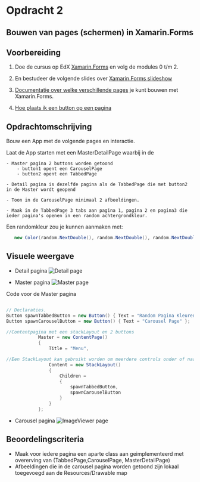 # Opdracht 2

## Bouwen van pages (schermen) in Xamarin.Forms

## Voorbereiding

1. Doe de cursus op EdX [Xamarin.Forms](https://courses.edx.org/courses/course-v1:Microsoft+DEV215x+1T2016/info) en volg de modules 0 t/m 2.

2. En bestudeer de volgende slides over [Xamarin.Forms slideshow](https://elo.kw1c.nl/CMS/Studie/811%20ICT-Academie/811%20VakkenInhoud/%5BB.29%20INFi%5D%20Informatica%20instructie/25187%20%C2%A0%20Applicatie-%20en%20mediaontwikkelaar/Periode%2009/Productie/xamarinforms/parts/slides.pdf)

3. [Documentatie over welke verschillende pages](https://developer.xamarin.com/guides/xamarin-forms/controls/pages/) je kunt bouwen met Xamarin.Forms.

4. [Hoe plaats ik een button op een pagina](https://developer.xamarin.com/guides/xamarin-forms/controls/views/)

## Opdrachtomschrijving

Bouw een App met de volgende pages en interactie.

Laat de App starten met een MasterDetailPage waarbij in de 

    - Master pagina 2 buttons worden getoond
        - button1 opent een CarouselPage
        - button2 opent een TabbedPage

    - Detail pagina is dezelfde pagina als de TabbedPage die met button2 in de Master wordt geopend 

    - Toon in de CarouselPage minimaal 2 afbeeldingen.

    - Maak in de TabbedPage 3 tabs aan pagina 1, pagina 2 en pagina3 die ieder pagina's openen in een random achtergrondkleur.

Een randomkleur zou je kunnen aanmaken met:
~~~C#
   new Color(random.NextDouble(), random.NextDouble(), random.NextDouble())
~~~

## Visuele weergave

- Detail pagina
![Detail page](https://github.com/ictacademiekw1c/opdrachten-repository/blob/master/xamarin/images/Opdracht1Detail.jpg?raw=true)

- Master pagina
![Master page](https://github.com/ictacademiekw1c/opdrachten-repository/blob/master/xamarin/images/opdracht1Master.jpg?raw=true)

Code voor de Master pagina
~~~C#

// Declaraties.
Button spawnTabbedButton = new Button() { Text = "Random Pagina Kleuren" };
Button spawnCarouselButton = new Button() { Text = "Carousel Page" };

//Contentpagina met een stackLayout en 2 buttons
			Master = new ContentPage()
			{
				Title = "Menu",

//Een StackLayout kan gebruikt worden om meerdere controls onder of naast elkaar te zetten.
				Content = new StackLayout() 
				{
					Children = 
					{ 
						spawnTabbedButton,
						spawnCarouselButton
					}
				}
			};
~~~

- Carousel pagina
![ImageViewer page](https://github.com/ictacademiekw1c/opdrachten-repository/blob/master/xamarin/images/Opdracht1Imageviewer.jpg?raw=true)

## Beoordelingscriteria

- Maak voor iedere pagina een aparte class aan geimplementeerd met overerving van (TabbedPage,CarouselPage, MasterDetailPage)
- Afbeeldingen die in de carousel pagina worden getoond zijn lokaal toegevoegd aan de Resources/Drawable map




